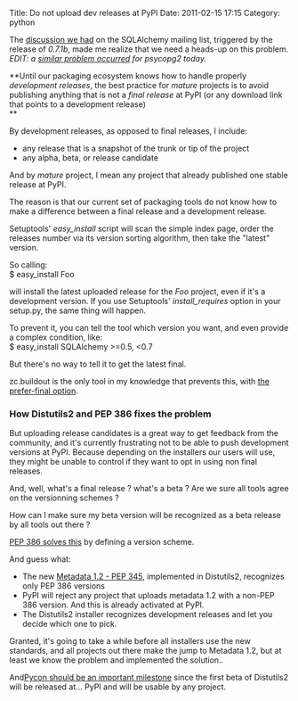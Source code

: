 Title: Do not upload dev releases at PyPI
Date: 2011-02-15 17:15
Category: python

The [discussion we had][] on the SQLAlchemy mailing list, triggered by
the release of *0.7.1b*, made me realize that we need a heads-up on this
problem. *EDIT: a [similar problem occurred][] for psycopg2 today.*   
  
**Until our packaging ecosystem knows how to handle properly
*development releases*, the best practice for *mature* projects is to
avoid publishing anything that is not a *final release* at PyPI (or any
download link that points to a development release)   
**   
  
By development releases, as opposed to final releases, I include:   
-   any release that is a snapshot of the trunk or tip of the project
-   any alpha, beta, or release candidate

  
And by *mature* project, I mean any project that already published one
stable release at PyPI.   
  
The reason is that our current set of packaging tools do not know how
to make a difference between a final release and a development release.
  
  
Setuptools' *easy\_install* script will scan the simple index page,
order the releases number via its version sorting algorithm, then take
the "latest" version.   
  
So calling:   
   $ easy_install Foo

  
will install the latest uploaded release for the *Foo* project, even if
it's a development version. If you use Setuptools' *install\_requires*
option in your setup.py, the same thing will happen.   
  
To prevent it, you can tell the tool which version you want, and even
provide a complex condition, like:   
   $ easy_install SQLAlchemy >=0.5, <0.7

  
But there's no way to tell it to get the latest final.   
  
zc.buildout is the only tool in my knowledge that prevents this, with
[the prefer-final option][].   
### How Distutils2 and PEP 386 fixes the problem

  
But uploading release candidates is a great way to get feedback from
the community, and it's currently frustrating not to be able to push
development versions at PyPI. Because depending on the installers our
users will use, they might be unable to control if they want to opt in
using non final releases.   
  
And, well, what's a final release ? what's a beta ? Are we sure all
tools agree on the versionning schemes ?   
  
How can I make sure my beta version will be recognized as a beta
release by all tools out there ?   
  
[PEP 386 solves this][] by defining a version scheme.   
  
And guess what:   
-   The new [Metadata 1.2 - PEP 345][], implemented in Distutils2,
    recognizes only PEP 386 versions
-   PyPI will reject any project that uploads metadata 1.2 with a
    non-PEP 386 version. And this is already activated at PyPI.
-   The Distutils2 installer recognizes development releases and let you
    decide which one to pick.

  
Granted, it's going to take a while before all installers use the new
standards, and all projects out there make the jump to Metadata 1.2, but
at least we know the problem and implemented the solution..   
  
And[Pycon should be an important milestone][] since the first beta of
Distutils2 will be released at... PyPI and will be usable by any
project.

  [discussion we had]: http://groups.google.com/group/sqlalchemy/t/c831f7fe7268c51f
  [similar problem occurred]: http://mail.python.org/pipermail/distutils-sig/2011-February/017355.html
  [the prefer-final option]: http://pypi.python.org/pypi/zc.buildout#preferring-final-releases
  [PEP 386 solves this]: http://www.python.org/dev/peps/pep-0386/
  [Metadata 1.2 - PEP 345]: http://www.python.org/dev/peps/pep-0345/
  [Pycon should be an important milestone]: http://us.pycon.org/2011/schedule/presentations/81/
